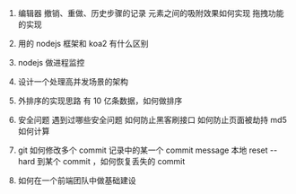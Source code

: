 1. 编辑器
    撤销、重做、历史步骤的记录
    元素之间的吸附效果如何实现
    拖拽功能的实现

2. 用的 nodejs 框架和 koa2 有什么区别

3. nodejs 做进程监控

4. 设计一个处理高并发场景的架构

5. 外排序的实现思路
    有 10 亿条数据，如何做排序

6. 安全问题
    遇到过哪些安全问题
    如何防止黑客刷接口
    如何防止页面被劫持
    md5 如何计算

7. git
    如何修改多个 commit 记录中的某一个 commit message
    本地 reset --hard 到某个 commit ，如何恢复丢失的 commit

8. 如何在一个前端团队中做基础建设